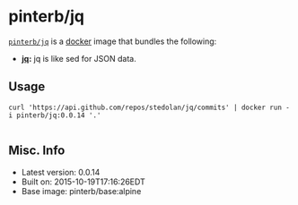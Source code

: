 # pinterb/jq  

[`pinterb/jq`][1] is a [docker][2] image that bundles the following:  
* **[jq][3]:** jq is like sed for JSON data.  

## Usage  
````
curl 'https://api.github.com/repos/stedolan/jq/commits' | docker run -i pinterb/jq:0.0.14 '.'  
    
````

## Misc. Info 
* Latest version: 0.0.14   
* Built on: 2015-10-19T17:16:26EDT   
* Base image: pinterb/base:alpine   


[1]: https://hub.docker.com/r/pinterb/jq/   
[2]: https://docker.com 
[3]: https://stedolan.github.io/jq/
